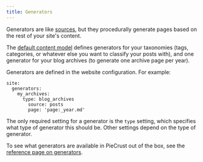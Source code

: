 ```yaml
---
title: Generators
---
```


Generators are like [sources][], but they procedurally generate pages based on
the rest of your site's content.

The [default content model][def] defines generators for your taxonomies (tags,
categories, or whatever else you want to classify your posts with), and one
generator for your blog archives (to generate one archive page per year).

Generators are defined in the website configuration. For example:

```
site:
  generators:
    my_archives:
      type: blog_archives
        source: posts
        page: 'page:_year.md'
```

The only required setting for a generator is the `type` setting, which specifies
what type of generator this should be. Other settings depend on the type of
generator.

To see what generators are available in PieCrust out of the box, see the
[reference page on generators][refgen].


[sources]: {{docurl('content-model/routes')}}
[refgen]: {{docurl('reference/generators')}}
[def]: {{docurl('content-model/default-model')}}

